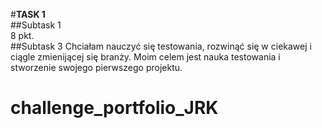 #**TASK 1**  
##Subtask 1  
8 pkt.  
##Subtask 3  Chciałam nauczyć się testowania, rozwinąć się w ciekawej i ciągle zmienijącej się branży. Moim celem jest nauka testowania i stworzenie swojego pierwszego projektu.  
# challenge_portfolio_JRK
